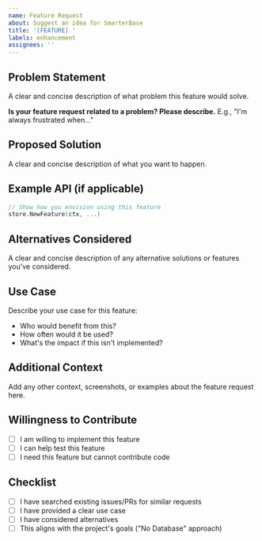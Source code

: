 ```yaml
---
name: Feature Request
about: Suggest an idea for SmarterBase
title: '[FEATURE] '
labels: enhancement
assignees: ''
---
```


## Problem Statement
A clear and concise description of what problem this feature would solve.

**Is your feature request related to a problem? Please describe.**
E.g., "I'm always frustrated when..."

## Proposed Solution
A clear and concise description of what you want to happen.

## Example API (if applicable)
```go
// Show how you envision using this feature
store.NewFeature(ctx, ...)
```

## Alternatives Considered
A clear and concise description of any alternative solutions or features you've considered.

## Use Case
Describe your use case for this feature:
- Who would benefit from this?
- How often would it be used?
- What's the impact if this isn't implemented?

## Additional Context
Add any other context, screenshots, or examples about the feature request here.

## Willingness to Contribute
- [ ] I am willing to implement this feature
- [ ] I can help test this feature
- [ ] I need this feature but cannot contribute code

## Checklist
- [ ] I have searched existing issues/PRs for similar requests
- [ ] I have provided a clear use case
- [ ] I have considered alternatives
- [ ] This aligns with the project's goals ("No Database" approach)
